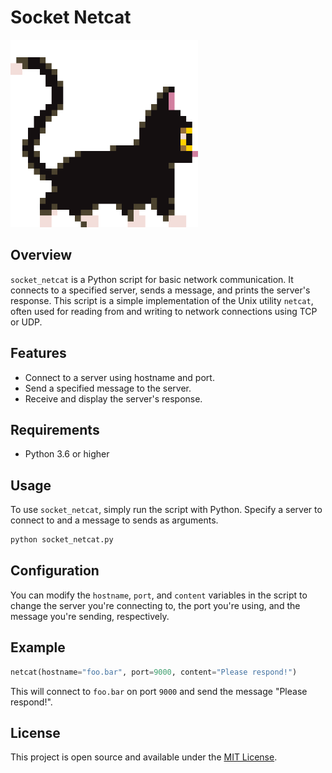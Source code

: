 # Socket Netcat

<img src="res/cat.gif" alt="CAT" width="300px">

## Overview

`socket_netcat` is a Python script for basic network communication. It connects to a specified server, sends a message, and prints the server's response. This script is a simple implementation of the Unix utility `netcat`, often used for reading from and writing to network connections using TCP or UDP.

## Features

- Connect to a server using hostname and port.
- Send a specified message to the server.
- Receive and display the server's response.

## Requirements

- Python 3.6 or higher

## Usage

To use `socket_netcat`, simply run the script with Python. Specify a server to connect to and a message to sends as arguments.

```bash
python socket_netcat.py
```

## Configuration

You can modify the `hostname`, `port`, and `content` variables in the script to change the server you're connecting to, the port you're using, and the message you're sending, respectively.

## Example

```python
netcat(hostname="foo.bar", port=9000, content="Please respond!")
```

This will connect to `foo.bar` on port `9000` and send the message "Please respond!".

## License

This project is open source and available under the [MIT License](LICENSE).
